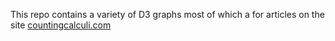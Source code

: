 This repo contains a variety of D3 graphs most of which a for articles on the site [countingcalculi.com](http://www.countingcalculi.com/)
